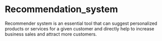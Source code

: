 # Recommendation_system
Recommender system is an essential tool that can suggest personalized products or services for a given customer and directly help to increase business sales and attract more customers.
